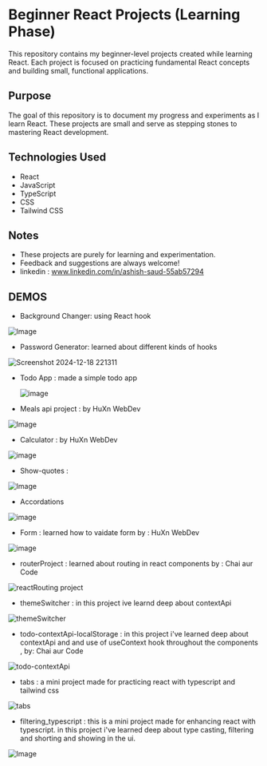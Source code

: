 # Beginner React Projects (Learning Phase)

This repository contains my beginner-level projects created while learning React. Each project is focused on practicing fundamental React concepts and building small, functional applications.

## Purpose

The goal of this repository is to document my progress and experiments as I learn React. These projects are small and serve as stepping stones to mastering React development.

## Technologies Used

- React
- JavaScript
- TypeScript
- CSS
- Tailwind CSS

## Notes

- These projects are purely for learning and experimentation.
- Feedback and suggestions are always welcome!
- linkedin : www.linkedin.com/in/ashish-saud-55ab57294

## DEMOS
- Background Changer: using React hook

![Image](https://github.com/user-attachments/assets/01bfde40-3e1e-41cd-817f-00b7588ef0ea)
  
- Password Generator: learned about different kinds of hooks

![Screenshot 2024-12-18 221311](https://github.com/user-attachments/assets/a0230b3c-633f-49e2-9855-4a6924732a60)

- Todo App : made a simple todo app 

  ![image](https://github.com/user-attachments/assets/54d694f7-3ee8-4ef9-9cbb-c1fa641cba85)

- Meals api project : by HuXn WebDev

![Image](https://github.com/user-attachments/assets/3b1c4ad4-8cc3-4c74-8071-cb0c43de2710)

- Calculator : by HuXn WebDev

![image](https://github.com/user-attachments/assets/a59c584a-316f-42ee-b280-89b2253ab5e9)

- Show-quotes : 

![Image](https://github.com/user-attachments/assets/13dd7fe6-f86d-4a01-87fe-e44ca0547e13)

- Accordations

![image](https://github.com/user-attachments/assets/b9215d17-f6bf-4412-8a81-1a5e83e96885)


- Form : learned how to vaidate form by : HuXn WebDev

![image](https://github.com/user-attachments/assets/0c73bb06-5d70-4497-a049-9f53880ac63d)

- routerProject : learned about routing in react components by : Chai aur Code

![reactRouting project](https://github.com/user-attachments/assets/e74fcd84-19da-4950-ba30-b4a9223a8163)


- themeSwitcher : in this project ive learnd deep about contextApi

![themeSwitcher](https://github.com/user-attachments/assets/2e4ea3c5-7487-425f-9798-269e8cc2551b)


- todo-contextApi-localStorage : in this project i've learned deep about contextApi and and use of useContext hook throughout the components , by: Chai aur Code

![todo-contextApi](https://github.com/user-attachments/assets/0bf22b39-378c-41a2-8ddf-e07d8e25daa0)

- tabs : a mini project made for practicing react with typescript and tailwind css

![tabs](https://github.com/user-attachments/assets/57556cfe-3a26-49ed-a98d-ea5465f3611e)

- filtering_typescript : this is a mini project made for enhancing react with typescript. in this project i've learned deep about type casting, filtering and shorting and showing in the ui.

![Image](https://github.com/user-attachments/assets/dcd155f6-0e09-49c9-bd34-a75462bf680e)
